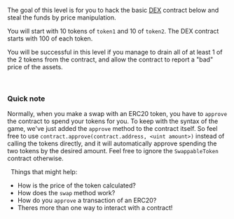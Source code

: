 The goal of this level is for you to hack the basic [DEX](https://en.wikipedia.org/wiki/Decentralized_exchange) contract below and steal the funds by price manipulation.

You will start with 10 tokens of `token1` and 10 of `token2`. The DEX contract starts with 100 of each token. 

You will be successful in this level if you manage to drain all of at least 1 of the 2 tokens from the contract, and allow the contract to report a "bad" price of the assets. 

&nbsp;
### Quick note
Normally, when you make a swap with an ERC20 token, you have to `approve` the contract to spend your tokens for you. To keep with the syntax of the game, we've just added the `approve` method to the contract itself. So feel free to use `contract.approve(contract.address, <uint amount>)` instead of calling the tokens directly, and it will automatically approve spending the two tokens by the desired amount. Feel free to ignore the `SwappableToken` contract otherwise. 

&nbsp;
Things that might help:
* How is the price of the token calculated?
* How does the `swap` method work?
* How do you `approve` a transaction of an ERC20? 
* Theres more than one way to interact with a contract!
